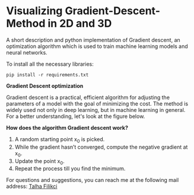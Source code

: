# Visualizing Gradient-Descent-Method in 2D and 3D
A short description and python implementation of Gradient descent, an optimization algorithm which is used to train machine learning models and neural networks.

To install all the necessary libraries:
````
pip install -r requirements.txt
````
**Gradient Descent optimization**

Gradient descent is a practical, efficient algorithm for adjusting the parameters of a model with the goal of minimizing the cost.
The method is widely used not only in deep learning, but in machine learning in general.
For a better understanding, let's look at the figure below.

**How does the algorithm Gradient descent work?**

1. A random starting point x<sub>0</sub> is picked.
2. While the gradient hasn’t converged, compute the negative gradient at x<sub>0</sub>.
3. Update the point x<sub>0</sub>.
4. Repeat the process till you find the minimum.
   

For questions and suggestions, you can reach me at the following mail address:
[Talha Filikci](mailto:talhafilikci@gmail.com?subject=[Github])
